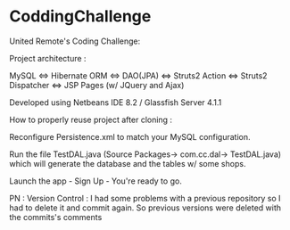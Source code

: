 
# CoddingChallenge

United Remote's Coding Challenge:

Project architecture : 

MySQL <=> Hibernate ORM <=> DAO(JPA) <=>  Struts2 Action <=> Struts2 Dispatcher <=> JSP Pages (w/ JQuery and Ajax)

Developed using Netbeans IDE 8.2 / Glassfish Server 4.1.1

How to properly reuse project after cloning : 

Reconfigure Persistence.xml to match your MySQL configuration.

Run the file TestDAL.java (Source Packages-> com.cc.dal-> TestDAL.java) which will generate the database and the tables w/ some shops.

Launch the app - Sign Up - You're ready to go.

PN : Version Control : I had some problems with a previous repository so I had to delete it and commit again. So previous versions were deleted with the commits's comments
